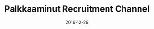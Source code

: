 ---
layout: post
title: Palkkaaminut Recruitment Channel
date: 2016-12-29
duration: 2015.11 - 2015.12
image: /images/projects/palkkaaminut.jpg
link: https://www.palkkaaminut.fi/
description: Palkkaaminut is an efficient and economical recruitment channel which is suitable for both job seekers and providers, and especially for shorter periods of employment. I cooperated with designers to craft HTML mockups for their web service based on Craft CMS, jQuery and Bootstrap. 
categories: [project]
tags: [Project, Craft CMS]
--- 
